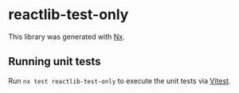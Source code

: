 # reactlib-test-only

This library was generated with [Nx](https://nx.dev).

## Running unit tests

Run `nx test reactlib-test-only` to execute the unit tests via [Vitest](https://vitest.dev/).
